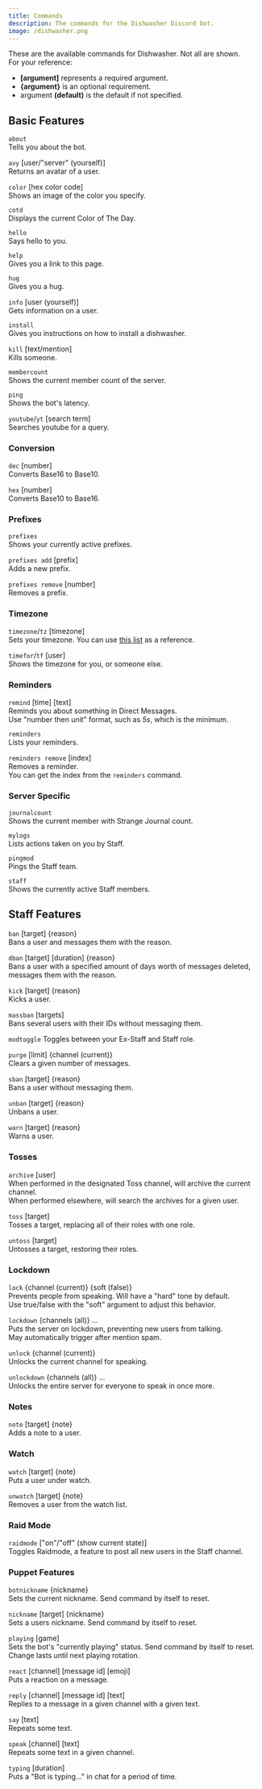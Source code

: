 ```yaml
---
title: Commands
description: The commands for the Dishwasher Discord bot.
image: /dishwasher.png
---
```


These are the available commands for Dishwasher. Not all are shown.<br>
For your reference:<br>
- **[argument]** represents a required argument.
- **{argument}** is an optional requirement.
- argument **(default)** is the default if not specified.

## Basic Features

`about`<br>
Tells you about the bot.

`avy` [user/"server" (yourself)]<br>
Returns an avatar of a user.

`color` [hex color code]<br>
Shows an image of the color you specify.

`cotd`<br>
Displays the current Color of The Day.

`hello`<br>
Says hello to you.

`help`<br>
Gives you a link to this page.

`hug`<br>
Gives you a hug.

`info` [user (yourself)]<br>
Gets information on a user.

`install`<br>
Gives you instructions on how to install a dishwasher.

`kill` [text/mention]<br>
Kills someone.

`membercount`<br>
Shows the current member count of the server.

`ping`<br>
Shows the bot's latency.

`youtube`/`yt` [search term]<br>
Searches youtube for a query.

### Conversion

`dec` [number]<br>
Converts Base16 to Base10.

`hex` [number]<br>
Converts Base10 to Base16.

### Prefixes

`prefixes`<br>
Shows your currently active prefixes.

`prefixes add` [prefix]<br>
Adds a new prefix.

`prefixes remove` [number]<br>
Removes a prefix.

### Timezone

`timezone`/`tz` [timezone]<br>
Sets your timezone. You can use [this list](https://en.wikipedia.org/wiki/List_of_tz_database_time_zones) as a reference.

`timefor`/`tf` [user]<br>
Shows the timezone for you, or someone else.

### Reminders

`remind` [time] [text]<br>
Reminds you about something in Direct Messages.<br>
Use "number then unit" format, such as *5s*, which is the minimum.

`reminders`<br>
Lists your reminders.

`reminders remove` [index]<br>
Removes a reminder.<br>
You can get the index from the `reminders` command.

### Server Specific

`journalcount`<br>
Shows the current member with Strange Journal count.

`mylogs`<br>
Lists actions taken on you by Staff.

`pingmod`<br>
Pings the Staff team.

`staff`<br>
Shows the currently active Staff members.

## Staff Features

`ban` [target] {reason}<br>
Bans a user and messages them with the reason.

`dban` [target] [duration] {reason}<br>
Bans a user with a specified amount of days worth of messages deleted, messages them with the reason.

`kick` [target] {reason}<br>
Kicks a user.

`massban` [targets]<br>
Bans several users with their IDs without messaging them.

`modtoggle`
Toggles between your Ex-Staff and Staff role.

`purge` [limit] {channel (current)}<br>
Clears a given number of messages.

`sban` [target] {reason}<br>
Bans a user without messaging them.

`unban` [target] {reason}<br>
Unbans a user.

`warn` [target] {reason}<br>
Warns a user.

### Tosses

`archive` [user]<br>
When performed in the designated Toss channel, will archive the current channel.<br>
When performed elsewhere, will search the archives for a given user.

`toss` [target]<br>
Tosses a target, replacing all of their roles with one role.

`untoss` [target]<br>
Untosses a target, restoring their roles.

### Lockdown

`lock` {channel (current)} {soft (false)}<br>
Prevents people from speaking. Will have a "hard" tone by default.<br>
Use true/false with the "soft" argument to adjust this behavior.

`lockdown` {channels (all)} ...<br>
Puts the server on lockdown, preventing new users from talking.<br>
May automatically trigger after mention spam.

`unlock` {channel (current)}<br>
Unlocks the current channel for speaking.

`unlockdown` {channels (all)} ...<br>
Unlocks the entire server for everyone to speak in once more.

### Notes

`note` [target] {note}<br>
Adds a note to a user.

### Watch

`watch` [target] {note}<br>
Puts a user under watch.

`unwatch` [target] {note}<br>
Removes a user from the watch list.

### Raid Mode

`raidmode` ["on"/"off" (show current state)]<br>
Toggles Raidmode, a feature to post all new users in the Staff channel.

### Puppet Features

`botnickname` {nickname}<br>
Sets the current nickname. Send command by itself to reset.

`nickname` [target] {nickname}<br>
Sets a users nickname. Send command by itself to reset.

`playing` [game]<br>
Sets the bot's "currently playing" status. Send command by itself to reset.
Change lasts until next playing rotation.

`react` [channel] [message id] [emoji]<br>
Puts a reaction on a message.

`reply` [channel] [message id] [text]<br>
Replies to a message in a given channel with a given text.

`say` [text]<br>
Repeats some text.

`speak` [channel] [text]<br>
Repeats some text in a given channel.

`typing` [duration]<br>
Puts a "Bot is typing..." in chat for a period of time.
